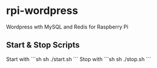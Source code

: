 # rpi-wordpress
Wordpress wth MySQL and Redis for Raspberry Pi

## Start & Stop Scripts
Start with
´´´sh
sh ./start.sh
´´´
Stop with
´´´sh
sh ./stop.sh
´´´